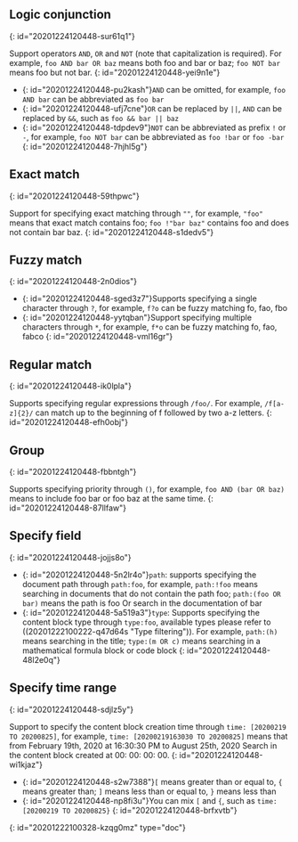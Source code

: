 ## Logic conjunction
{: id="20201224120448-sur61q1"}

Support operators `AND`, `OR` and `NOT` (note that capitalization is required). For example, `foo AND bar OR baz` means both foo and bar or baz; `foo NOT bar` means foo but not bar.
{: id="20201224120448-yei9n1e"}

* {: id="20201224120448-pu2kash"}`AND` can be omitted, for example, `foo AND bar` can be abbreviated as `foo bar`
* {: id="20201224120448-ufj7cne"}`OR` can be replaced by `||`, `AND` can be replaced by `&&`, such as `foo && bar || baz`
* {: id="20201224120448-tdpdev9"}`NOT` can be abbreviated as prefix `!` or `-`, for example, `foo NOT bar` can be abbreviated as `foo !bar` or `foo -bar`
{: id="20201224120448-7hjhl5g"}

## Exact match
{: id="20201224120448-59thpwc"}

Support for specifying exact matching through `""`, for example, `"foo"` means that exact match contains foo; `foo !"bar baz"` contains foo and does not contain bar baz.
{: id="20201224120448-s1dedv5"}

## Fuzzy match
{: id="20201224120448-2n0dios"}

* {: id="20201224120448-sged3z7"}Supports specifying a single character through `?`, for example, `f?o` can be fuzzy matching fo, fao, fbo
* {: id="20201224120448-yytqban"}Support specifying multiple characters through `*`, for example, `f*o` can be fuzzy matching fo, fao, fabco
{: id="20201224120448-vml16gr"}

## Regular match
{: id="20201224120448-ik0lpla"}

Supports specifying regular expressions through `/foo/`. For example, `/f[a-z]{2}/` can match up to the beginning of f followed by two a-z letters.
{: id="20201224120448-efh0obj"}

## Group
{: id="20201224120448-fbbntgh"}

Supports specifying priority through `()`, for example, `foo AND (bar OR baz)` means to include foo bar or foo baz at the same time.
{: id="20201224120448-87llfaw"}

## Specify field
{: id="20201224120448-jojjs8o"}

* {: id="20201224120448-5n2lr4o"}`path`: supports specifying the document path through `path:foo`, for example, `path:!foo` means searching in documents that do not contain the path foo; `path:(foo OR bar)` means the path is foo Or search in the documentation of bar
* {: id="20201224120448-5a519a3"}`type`: Supports specifying the content block type through `type:foo`, available types please refer to ((20201222100222-q47d64s "Type filtering")). For example, `path:(h)` means searching in the title; `type:(m OR c)` means searching in a mathematical formula block or code block
{: id="20201224120448-48l2e0q"}

## Specify time range
{: id="20201224120448-sdjlz5y"}

Support to specify the content block creation time through `time: [20200219 TO 20200825]`, for example, `time: [20200219163030 TO 20200825]` means that from February 19th, 2020 at 16:30:30 PM to August 25th, 2020 Search in the content block created at 00: 00: 00: 00.
{: id="20201224120448-wi1kjaz"}

* {: id="20201224120448-s2w7388"}`[` means greater than or equal to, `{` means greater than; `]` means less than or equal to, `}` means less than
* {: id="20201224120448-np8fi3u"}You can mix `[` and `{`, such as `time: [20200219 TO 20200825}`
{: id="20201224120448-brfxvtb"}


{: id="20201222100328-kzqg0mz" type="doc"}
